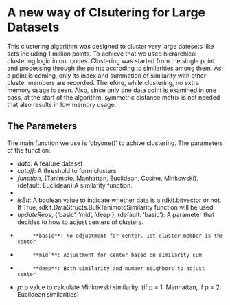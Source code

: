 # A new way of Clsutering for Large Datasets

This clustering algorithm was designed to cluster very large datesets like sets including 1 million points. To achieve that we used hierarchical clustering logic in our codes. Clustering was started from the single point and processing through the points accroding to similarities among them. As a point is coming, only its index and summation of similarity with other cluster members are recorded. Therefore, while clustering, no extra memory usage is seen. Also, since only one data point is examined in one pass, at the start of the algorithm, symmetric distance matrix is not needed that also results in low memory usage. 

## The Parameters

The main function we use is  'obyone()' to achive clustering. The parameters of the function:

-   *data*: A feature dataset
-   *cutoff*: A threshold to form clusters
-   *function*, {Tanimoto, Manhattan, Euclidean, Cosine, Minkowski}, (default: Euclidean):A similarity function.
-        
-   *isBit*: A boolean value to indicate whether data is a rdkit.bitvector or not. If True, rdkit.DataStructs.BulkTanimotoSimilarity function will be used.
-   *updateReps*, {‘basic’, ’mid’, ’deep’}, (default: ‘basic’): A parameter that decides to how to adjust centers of clusters.
-          **basic**: No adjustment for center. 1st cluster member is the center
-          **mid’**: Adjustment for center based on similarity sum
-          **deep**: Both similarity and number neighbors to adjust center
-   *p*: p value to calculate Minkowski similarity. (if p = 1: Manhattan, if p = 2: Euclidean similarities) 
